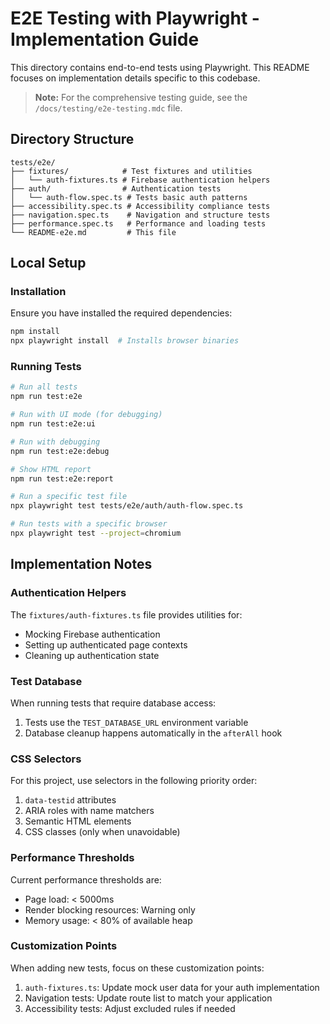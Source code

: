 # E2E Testing with Playwright - Implementation Guide

This directory contains end-to-end tests using Playwright. This README focuses on implementation details specific to this codebase.

> **Note:** For the comprehensive testing guide, see the `/docs/testing/e2e-testing.mdc` file.

## Directory Structure

```
tests/e2e/
├── fixtures/            # Test fixtures and utilities
│   └── auth-fixtures.ts # Firebase authentication helpers
├── auth/                # Authentication tests
│   └── auth-flow.spec.ts # Tests basic auth patterns
├── accessibility.spec.ts # Accessibility compliance tests
├── navigation.spec.ts    # Navigation and structure tests
├── performance.spec.ts   # Performance and loading tests
└── README-e2e.md         # This file
```

## Local Setup

### Installation

Ensure you have installed the required dependencies:

```bash
npm install
npx playwright install  # Installs browser binaries
```

### Running Tests

```bash
# Run all tests
npm run test:e2e

# Run with UI mode (for debugging)
npm run test:e2e:ui

# Run with debugging
npm run test:e2e:debug

# Show HTML report
npm run test:e2e:report

# Run a specific test file
npx playwright test tests/e2e/auth/auth-flow.spec.ts

# Run tests with a specific browser
npx playwright test --project=chromium
```

## Implementation Notes

### Authentication Helpers

The `fixtures/auth-fixtures.ts` file provides utilities for:

- Mocking Firebase authentication
- Setting up authenticated page contexts
- Cleaning up authentication state

### Test Database

When running tests that require database access:

1. Tests use the `TEST_DATABASE_URL` environment variable
2. Database cleanup happens automatically in the `afterAll` hook

### CSS Selectors

For this project, use selectors in the following priority order:

1. `data-testid` attributes
2. ARIA roles with name matchers
3. Semantic HTML elements
4. CSS classes (only when unavoidable)

### Performance Thresholds

Current performance thresholds are:

- Page load: < 5000ms
- Render blocking resources: Warning only
- Memory usage: < 80% of available heap

### Customization Points

When adding new tests, focus on these customization points:

1. `auth-fixtures.ts`: Update mock user data for your auth implementation
2. Navigation tests: Update route list to match your application
3. Accessibility tests: Adjust excluded rules if needed
